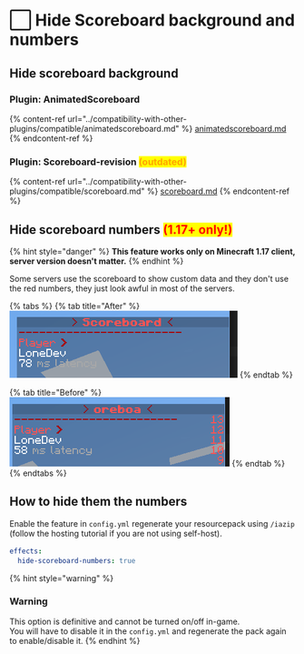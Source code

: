# ⬜ Hide Scoreboard background and numbers

## Hide scoreboard background

### Plugin: AnimatedScoreboard

{% content-ref url="../compatibility-with-other-plugins/compatible/animatedscoreboard.md" %}
[animatedscoreboard.md](../compatibility-with-other-plugins/compatible/animatedscoreboard.md)
{% endcontent-ref %}

### Plugin: Scoreboard-revision <mark style="color:orange;">(outdated)</mark>

{% content-ref url="../compatibility-with-other-plugins/compatible/scoreboard.md" %}
[scoreboard.md](../compatibility-with-other-plugins/compatible/scoreboard.md)
{% endcontent-ref %}

## Hide scoreboard numbers <mark style="color:red;">(1.17+ only!)</mark>

{% hint style="danger" %}
**This feature works only on Minecraft 1.17 client, server version doesn't matter.**
{% endhint %}

Some servers use the scoreboard to show custom data and they don't use the red numbers, they just look awful in most of the servers.

{% tabs %}
{% tab title="After" %}
![With ItemsAdder](<../.gitbook/assets/immagine (54).png>)
{% endtab %}

{% tab title="Before" %}
![Without ItemsAdder](<../.gitbook/assets/immagine (93).png>)
{% endtab %}
{% endtabs %}

## How to hide them the numbers

Enable the feature in `config.yml` regenerate your resourcepack using `/iazip` (follow the hosting tutorial if you are not using self-host).

```yaml
effects:
  hide-scoreboard-numbers: true
```

{% hint style="warning" %}
### **Warning**

This option is definitive and cannot be turned on/off in-game.\
You will have to disable it in the `config.yml` and regenerate the pack again to enable/disable it.
{% endhint %}
